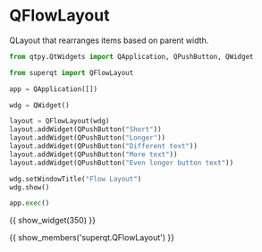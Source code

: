 # QFlowLayout

QLayout that rearranges items based on parent width.

```python
from qtpy.QtWidgets import QApplication, QPushButton, QWidget

from superqt import QFlowLayout

app = QApplication([])

wdg = QWidget()

layout = QFlowLayout(wdg)
layout.addWidget(QPushButton("Short"))
layout.addWidget(QPushButton("Longer"))
layout.addWidget(QPushButton("Different text"))
layout.addWidget(QPushButton("More text"))
layout.addWidget(QPushButton("Even longer button text"))

wdg.setWindowTitle("Flow Layout")
wdg.show()

app.exec()
```

{{ show_widget(350) }}

{{ show_members('superqt.QFlowLayout') }}
